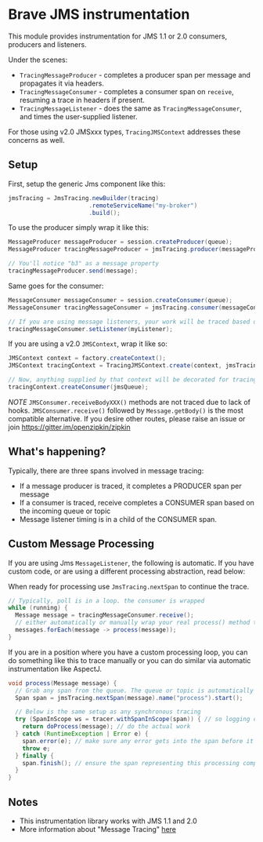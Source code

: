 # Brave JMS instrumentation
This module provides instrumentation for JMS 1.1 or 2.0 consumers,
producers and listeners.

Under the scenes:
* `TracingMessageProducer` - completes a producer span per message and propagates it via headers.
* `TracingMessageConsumer` - completes a consumer span on `receive`, resuming a trace in headers if present.
* `TracingMessageListener` - does the same as `TracingMessageConsumer`, and times the user-supplied listener.

For those using v2.0 JMSxxx types, `TracingJMSContext` addresses these
concerns as well.

## Setup
First, setup the generic Jms component like this:
```java
jmsTracing = JmsTracing.newBuilder(tracing)
                       .remoteServiceName("my-broker")
                       .build();
```

To use the producer simply wrap it like this:
```java
MessageProducer messageProducer = session.createProducer(queue);
MessageProducer tracingMessageProducer = jmsTracing.producer(messageProducer);

// You'll notice "b3" as a message property
tracingMessageProducer.send(message);
```

Same goes for the consumer:
```java
MessageConsumer messageConsumer = session.createConsumer(queue);
MessageConsumer tracingMessageConsumer = jmsTracing.consumer(messageConsumer);

// If you are using message listeners, your work will be traced based on incoming "b3" headers
tracingMessageConsumer.setListener(myListener);
```

If you are using a v2.0 `JMSContext`, wrap it like so:
```java
JMSContext context = factory.createContext();
JMSContext tracingContext = TracingJMSContext.create(context, jmsTracing);

// Now, anything supplied by that context will be decorated for tracing.
tracingContext.createConsumer(jmsQueue);
```

*NOTE* `JMSConsumer.receiveBodyXXX()` methods are not traced due to lack
of hooks. `JMSConsumer.receive()` followed by `Message.getBody()` is the
most compatible alternative. If you desire other routes, please raise an
issue or join https://gitter.im/openzipkin/zipkin

## What's happening?
Typically, there are three spans involved in message tracing:
* If a message producer is traced, it completes a PRODUCER span per message
* If a consumer is traced, receive completes a CONSUMER span based on the incoming queue or topic
* Message listener timing is in a child of the CONSUMER span.

## Custom Message Processing

If you are using Jms `MessageListener`, the following is automatic. If
you have custom code, or are using a different processing abstraction,
read below:

When ready for processing use `JmsTracing.nextSpan` to continue the trace.

```java
// Typically, poll is in a loop. the consumer is wrapped
while (running) {
  Message message = tracingMessageConsumer.receive();
  // either automatically or manually wrap your real process() method to use jmsTracing.nextSpan()
  messages.forEach(message -> process(message));
}
```

If you are in a position where you have a custom processing loop, you can do something like this
to trace manually or you can do similar via automatic instrumentation like AspectJ.
```java
void process(Message message) {
  // Grab any span from the queue. The queue or topic is automatically tagged
  Span span = jmsTracing.nextSpan(message).name("process").start();

  // Below is the same setup as any synchronous tracing
  try (SpanInScope ws = tracer.withSpanInScope(span)) { // so logging can see trace ID
    return doProcess(message); // do the actual work
  } catch (RuntimeException | Error e) {
    span.error(e); // make sure any error gets into the span before it is finished
    throw e;
  } finally {
    span.finish(); // ensure the span representing this processing completes.
  }
}
```

## Notes
* This instrumentation library works with JMS 1.1 and 2.0
* More information about "Message Tracing" [here](https://github.com/openzipkin/openzipkin.github.io/blob/master/pages/instrumenting.md#message-tracing)

